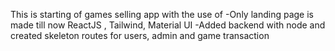 This is starting of games selling app with the use of
-Only landing page is made till now
ReactJS , Tailwind, Material UI
-Added backend with node and created skeleton routes for users, admin and game transaction
